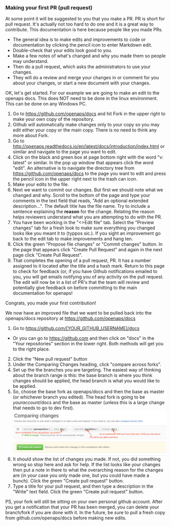 ### Making your first PR (pull request)

At some point it will be suggested to you that you make a PR. PR is short for pull request.
It's actually not too hard to do one and it is a great way to contribute. This documentation is here because people like you made PRs.

* The general idea is to make edits and improvements to code or documentation by clicking the pencil icon to enter Markdown edit.
* Double-check that your edits look good to you.
* Make a few notes of what's changed and why you made them so people may understand.
* Then do a pull request, which asks the administrators to use your changes.
* They will do a review and merge your changes in or comment for you about your changes, or start a new document with your changes.

OK, let's get started. For our example we are going to make an edit to the openaps docs.  This does NOT need to be done in the linux environment.  This can be done on any Windows PC.

1. Go to https://github.com/openaps/docs and hit Fork in the upper right to make your own copy of the repository.
2. Github will automatically make changes only to your copy so you may edit either your copy or the main copy. There is no need to think any more about Fork. 
3. Go to http://openaps.readthedocs.io/en/latest/docs/introduction/index.html or similar and navigate to the page you want to edit.
4. Click on the black and green box at page bottom right with the word "v: latest" or similar. In the pop up window that appears click the word "edit". An alternative is to navigate the directory tree from https://github.com/openaps/docs to the page you want to edit and press the pencil icon in the upper right next to the trash can icon. 
5.  Make your edits to the file.
6. Next we want to commit our changes. But first we should note what we changed and why. Scroll to the bottom of the page and type your comments in the text field that reads, "Add an optional extended description...". The default title has the file name. Try to include a sentence explaining the __reason__ for the change. Relating the reason helps reviewers understand what you are attempting to do with the PR.
7. You have been working in the "<>Edit file" tab. Select the "Preview changes" tab for a fresh look to make sure everything you changed looks like you meant it to (typpos sic.). If you sight an improvement go back to the edit tab to make improvements and hang ten.
8. Click the green "Propose file changes" or "Commit changes" button. In the page that appears click "Create Pull Request" and again in the next page click "Create Pull Request".
9. That completes the opening of a pull request, PR. It has a number assigned to it located after the title and a hash mark. Return to this page to check for feedback (or, if you have Github notifications emailed to you, you will get emails notifying you of any activity on the pull request. The edit will now be in a list of PR's that the team will review and potentially give feedback on before committing to the main documentation for openaps!

Congrats, you made your first contribution!


We now have an improved file that we want to be pulled back into the openaps/docs repository at https://github.com/openaps/docs

1. Go to https://github.com/[YOUR_GITHUB_USERNAME]/docs
 * Or you can go to https://github.com and then click on "docs" in the "Your repositories" section in the lower right.  Both methods will get you to the right place.
2. Click the "New pull request" button
3. Under the Comparing Changes heading, click "compare across forks". 
4. Set up the the branches you are targeting. The easiest way of thinking about the branch range is this: the base branch is where you think changes should be applied, the head branch is what you would like to be applied.
5. So, choose the base fork as openaps/docs and then the base as master (or whichever branch you edited). The head fork is going to be <i>youraccount</i>/docs and the base as master (unless this is a large change that needs to go to dev first).
![Pull Request](../Images/Pull_Request.png)
6. It should show the list of changes you made. If not, you did something wrong so stop here and ask for help. If the list looks like your changes then put a note in there to what the overarching reason for the changes are (in your case you only made one, but you could have made a bunch). Click the green "Create pull request" button.
7. Type a title for your pull request, and then type a description in the "Write" text field. Click the green "Create pull request" button.



PS, your fork will still be sitting on your own personal github account. After you get a notification that your PR has been merged, you can delete your branch/fork if you are done with it. In the future, be sure to pull a fresh copy from github.com/openaps/docs before making new edits.
